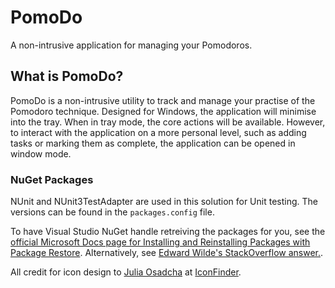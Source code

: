 # PomoDo
A non-intrusive application for managing your Pomodoros.

## What is PomoDo?
PomoDo is a non-intrusive utility to track and manage your practise of the Pomodoro technique. Designed for Windows, the application will minimise into the tray. When in tray mode, the core actions will be available. However, to interact with the application on a more personal level, such as adding tasks or marking them as complete, the application can be opened in window mode. 

### NuGet Packages
NUnit and NUnit3TestAdapter are used in this solution for Unit testing. The versions can be found in the `packages.config` file. 

To have Visual Studio NuGet handle retreiving the packages for you, see the [official Microsoft Docs page for Installing and Reinstalling Packages with Package Restore](https://docs.microsoft.com/en-us/nuget/consume-packages/package-restore). Alternatively, see [Edward Wilde's StackOverflow answer.](https://stackoverflow.com/a/7619988/5012644). 

All credit for icon design to [Julia Osadcha](https://www.iconfinder.com/Juliia_Os) at [IconFinder](https://www.iconfinder.com/icons/1790665/clock_deadline_hourglass_timer_wait_icon#size=128).